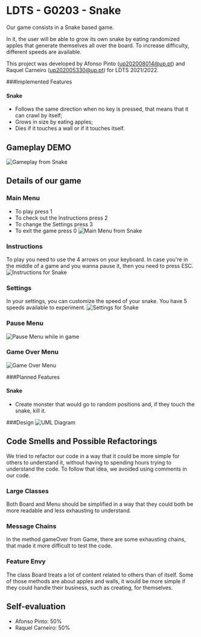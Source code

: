 # LDTS - G0203 - Snake

Our game consists in a Snake based game.

In it, the user will be able to grow its own snake by eating randomized apples that generate themselves all over the board.
To increase difficulty, different speeds are available.

This project was developed by Afonso Pinto (up202008014@up.pt) and Raquel Carneiro (up202005330@up.pt) for LDTS 2021/2022.

###Implemented Features
#### Snake
+ Follows the same direction when no key is pressed, that means that it can crawl by itself;
+ Grows in size by eating apples;
+ Dies if it touches a wall or if it touches itself.

## Gameplay DEMO
![Gameplay from Snake](shortVideos/Gameplay.gif "Gameplay")

## Details of our game
### Main Menu
+ To play press 1
+ To check out the Instructions press 2
+ To change the Settings press 3
+ To exit the game press 0
![Main Menu from Snake](prints/MainMenu.png "Main Menu")

### Instructions
To play you need to use the 4 arrows on your keyboard. In case you're in the middle of a game and you wanna pause it, then you need to press ESC.
![Instructions for Snake](prints/Instructions.png "Instructions")

### Settings
In your settings, you can customize the speed of your snake. You have 5 speeds available to experiment.
![Settings for Snake](prints/Settings.png "Settings")

### Pause Menu
![Pause Menu while in game](shortVideos/PauseMenu.gif "Pause Menu")

### Game Over Menu
![Game Over Menu](shortVideos/GameOver.gif "Game Over")

###Planned Features
#### Snake
+ Create monster that would go to random positions and, if they touch the snake, kill it.

###Design
![UML Diagram](prints/uml.png "UML")

## Code Smells and Possible Refactorings
We tried to refactor our code in a way that it could be more simple for others to understand it, without having to spending hours trying to understand the code.
To follow that idea, we avoided using comments in our code.

### Large Classes
Both Board and Menu should be simplified in a way that they could both be more readable and less exhausting to understand.

### Message Chains
In the method gameOver from Game, there are some exhausting chains, that made it more difficult to test the code.

### Feature Envy
The class Board treats a lot of content related to others than of itself. Some of those methods are about apples and walls, it would be more simple if they could handle their business, such as creating, for themselves.

## Self-evaluation
+ Afonso Pinto: 50%
+ Raquel Carneiro: 50%

